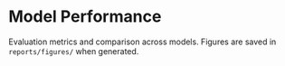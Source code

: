 # Model Performance

Evaluation metrics and comparison across models. Figures are saved in `reports/figures/` when generated.
